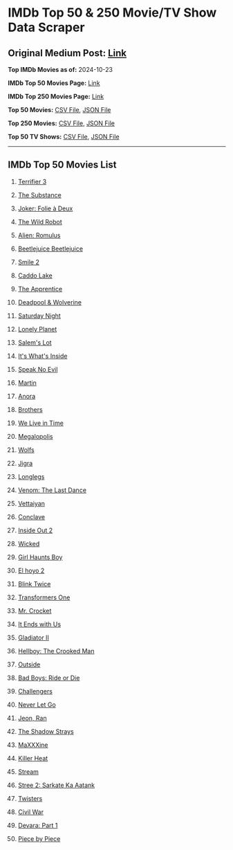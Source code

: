 # IMDb Top 50 & 250 Movie/TV Show Data Scraper

## Original Medium Post: [Link](https://medium.com/@nishantsahoo/which-movie-should-i-watch-5c83a3c0f5b1)

**Top IMDb Movies as of:** 2024-10-23

**IMDb Top 50 Movies Page:** [Link](https://www.imdb.com/search/title/?title_type=feature&release_date=2024-01-01,2024-12-31)

**IMDb Top 250 Movies Page:** [Link](https://www.imdb.com/chart/top/)

**Top 50 Movies:** [CSV File](/data/top50/movies.csv), [JSON File](/data/top50/movies.json)

**Top 250 Movies:** [CSV File](/data/top250/movies.csv), [JSON File](/data/top250/movies.json)

**Top 50 TV Shows:** [CSV File](/data/top50/shows.csv), [JSON File](/data/top50/shows.json)

---

## IMDb Top 50 Movies List

1. [Terrifier 3](https://www.imdb.com/title/tt27911000/)

2. [The Substance](https://www.imdb.com/title/tt17526714/)

3. [Joker: Folie à Deux](https://www.imdb.com/title/tt11315808/)

4. [The Wild Robot](https://www.imdb.com/title/tt29623480/)

5. [Alien: Romulus](https://www.imdb.com/title/tt18412256/)

6. [Beetlejuice Beetlejuice](https://www.imdb.com/title/tt2049403/)

7. [Smile 2](https://www.imdb.com/title/tt29268110/)

8. [Caddo Lake](https://www.imdb.com/title/tt15552142/)

9. [The Apprentice](https://www.imdb.com/title/tt8368368/)

10. [Deadpool & Wolverine](https://www.imdb.com/title/tt6263850/)

11. [Saturday Night](https://www.imdb.com/title/tt27657135/)

12. [Lonely Planet](https://www.imdb.com/title/tt20194882/)

13. [Salem's Lot](https://www.imdb.com/title/tt10245072/)

14. [It's What's Inside](https://www.imdb.com/title/tt14577874/)

15. [Speak No Evil](https://www.imdb.com/title/tt27534307/)

16. [Martin](https://www.imdb.com/title/tt15334030/)

17. [Anora](https://www.imdb.com/title/tt28607951/)

18. [Brothers](https://www.imdb.com/title/tt9860566/)

19. [We Live in Time](https://www.imdb.com/title/tt27131358/)

20. [Megalopolis](https://www.imdb.com/title/tt10128846/)

21. [Wolfs](https://www.imdb.com/title/tt14257582/)

22. [Jigra](https://www.imdb.com/title/tt26733317/)

23. [Longlegs](https://www.imdb.com/title/tt23468450/)

24. [Venom: The Last Dance](https://www.imdb.com/title/tt16366836/)

25. [Vettaiyan](https://www.imdb.com/title/tt26936666/)

26. [Conclave](https://www.imdb.com/title/tt20215234/)

27. [Inside Out 2](https://www.imdb.com/title/tt22022452/)

28. [Wicked](https://www.imdb.com/title/tt1262426/)

29. [Girl Haunts Boy](https://www.imdb.com/title/tt29892095/)

30. [El hoyo 2](https://www.imdb.com/title/tt27729779/)

31. [Blink Twice](https://www.imdb.com/title/tt14858658/)

32. [Transformers One](https://www.imdb.com/title/tt8864596/)

33. [Mr. Crocket](https://www.imdb.com/title/tt32916093/)

34. [It Ends with Us](https://www.imdb.com/title/tt10655524/)

35. [Gladiator II](https://www.imdb.com/title/tt9218128/)

36. [Hellboy: The Crooked Man](https://www.imdb.com/title/tt26757462/)

37. [Outside](https://www.imdb.com/title/tt32643879/)

38. [Bad Boys: Ride or Die](https://www.imdb.com/title/tt4919268/)

39. [Challengers](https://www.imdb.com/title/tt16426418/)

40. [Never Let Go](https://www.imdb.com/title/tt14415204/)

41. [Jeon, Ran](https://www.imdb.com/title/tt27987046/)

42. [The Shadow Strays](https://www.imdb.com/title/tt28349451/)

43. [MaXXXine](https://www.imdb.com/title/tt22048412/)

44. [Killer Heat](https://www.imdb.com/title/tt27419292/)

45. [Stream](https://www.imdb.com/title/tt8964540/)

46. [Stree 2: Sarkate Ka Aatank](https://www.imdb.com/title/tt27510174/)

47. [Twisters](https://www.imdb.com/title/tt12584954/)

48. [Civil War](https://www.imdb.com/title/tt17279496/)

49. [Devara: Part 1](https://www.imdb.com/title/tt11821912/)

50. [Piece by Piece](https://www.imdb.com/title/tt31064841/)
